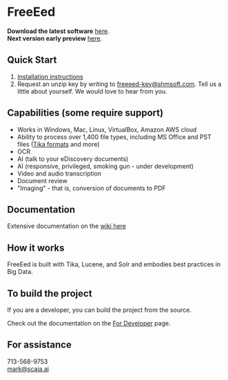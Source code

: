 <h1>FreeEed</h1>

**Download the latest software** [here](https://shmsoft.s3.amazonaws.com/releases/freeeed_complete_pack-9.3.6.zip).  
**Next version early preview** [here](https://shmsoft.s3.amazonaws.com/releases/freeeed_complete_pack-10.0.14.zip).

## Quick Start

1. [Installation instructions](https://github.com/shmsoft/FreeEed/wiki/FreeEed-Installation)
2. Request an unzip key by writing to freeeed-key@shmsoft.com. Tell us a little about yourself. We would love to hear from you.

## Capabilities (some require support)

* Works in Windows, Mac, Linux, VirtualBox, Amazon AWS cloud
* Ability to process over 1,400 file types, including MS Office and PST files ([Tika formats](https://tika.apache.org/) and more)
* OCR
* AI (talk to your eDiscovery documents)
* AI (responsive, privileged, smoking gun - under development)
* Video and audio transcription
* Document review
* "Imaging" - that is, conversion of documents to PDF

## Documentation

Extensive documentation on the [wiki here](https://github.com/markkerzner/FreeEed/wiki)

## How it works

FreeEed is built with Tika, Lucene, and Solr and embodies best practices in Big Data.

## To build the project

If you are a developer, you can build the project from the source.

Check out the documentation on the [For Developer](for_developers_only.md) page.

## For assistance

713-568-9753  
mark@scaia.ai
